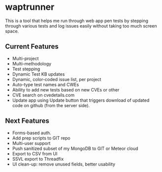 # waptrunner

This is a tool that helps me run through web app pen tests by stepping through various tests and log issues easily without taking too much screen space. 

## Current Features
* Multi-project
* Multi-methodology
* Test stepping
* Dynamic Test KB updates
* Dynamic, color-coded issue list, per project
* Auto-type test names and CWEs 
* Ability to add new tests based on new CVEs or other
* CVE search on cvedetails.com
* Update app using Update button that triggers download of updated code on github (from the server side).

## Next Features
* Forms-based auth.
* Add prep scripts to GIT repo
* Multi-user support
* Push sanitized subset of my MongoDB to GIT or Meteor cloud
* Export to CSV from UI
* SSVL export to Threadfix
* UI clean-up: remove unused fields, better usability
